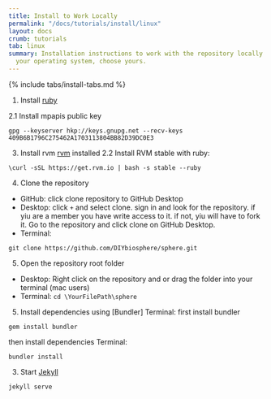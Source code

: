 ```yaml
---
title: Install to Work Locally
permalink: "/docs/tutorials/install/linux"
layout: docs
crumb: tutorials
tab: linux
summary: Installation instructions to work with the repository locally according to
  your operating system, choose yours.
---
```


{% include tabs/install-tabs.md %}

1. Install [ruby](https://www.ruby-lang.org/en/documentation/installation/)

  2.1 Install mpapis public key
  ```
  gpg --keyserver hkp://keys.gnupg.net --recv-keys 409B6B1796C275462A1703113804BB82D39DC0E3
  ```


3. Install rvm
[rvm](https://rvm.io/rvm/install) installed
  2.2 Install RVM stable with ruby:
  ```
  \curl -sSL https://get.rvm.io | bash -s stable --ruby
```

4. Clone the repository
  - GitHub: click clone repository to GitHub Desktop
  - Desktop: click `+` and select clone. sign in and look for the repository. if yiu are a member you have write access to it. if not, yiu will have to fork it.
Go to the repository and click clone on GitHub Desktop.
  - Terminal:
```
git clone https://github.com/DIYbiosphere/sphere.git
```

5. Open the repository root folder
 - Desktop: Right click on the repository and
or drag the folder into your terminal (mac users)
 - Terminal:
``` cd \YourFilePath\sphere ```


5. Install dependencies using [Bundler]
Terminal: first install bundler
```
gem install bundler
```
then install dependencies
Terminal:
  ```
  bundler install
  ```


3. Start [Jekyll](https://jekyllrb.com/)
```
jekyll serve
```
